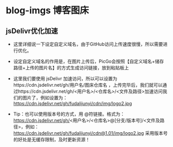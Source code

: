 # blog-imgs 博客图床
## jsDelivr优化加速
* 这里详细说一下设定自定义域名，由于GitHub访问上传速度很慢，所以需要进行优化。
* 设定自定义域名的作用是，在图片上传后，PicGo会按照【自定义域名+储存路径+上传的图片名】的方式生成访问链接，放到粘贴板上
* 这里我们要使用 jsDelivr 加速访问，所以可以设置为https://cdn.jsdelivr.net/gh/用户名/图床仓库名 ，上传完毕后，我们就可以通过https://cdn.jsdelivr.net/gh/<用户名>/<仓库名>/<文件及路径>加速访问我们的图片了，例如设置为：https://cdn.jsdelivr.net/gh/fudalijunyi/cdn/img/logo2.jpg

* Tip：也可以使用版本号的方式，用 @符链接。格式为：https://cdn.jsdelivr.net/gh/<用户名>/<仓库名>@[分支/版本号]/<文件及路径>，例如：https://cdn.jsdelivr.net/gh/fudalijunyi/cdn@1.01/img/logo2.jpg  采用版本号的好处是无缓存限制，及时更新资源！
